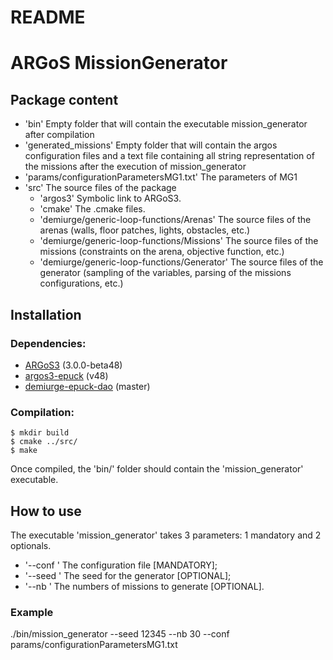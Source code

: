 # README
ARGoS MissionGenerator
======================

## Package content

- 'bin' Empty folder that will contain the executable mission_generator
after compilation
- 'generated_missions' Empty folder that will contain the argos configuration files and a text file containing all string representation of the missions after the execution of mission_generator
- 'params/configurationParametersMG1.txt' The parameters of MG1  
- 'src' The source files of the package
    - 'argos3' Symbolic link to ARGoS3.
    - 'cmake' The .cmake files.
    - 'demiurge/generic-loop-functions/Arenas' The source files of the arenas (walls, floor patches, lights, obstacles, etc.)
    - 'demiurge/generic-loop-functions/Missions' The source files of the missions (constraints on the arena, objective function, etc.)
    - 'demiurge/generic-loop-functions/Generator' The source files of the generator (sampling of the variables, parsing of the missions configurations, etc.)


## Installation
### Dependencies:
- [ARGoS3](https://github.com/ilpincy/argos3) (3.0.0-beta48)
- [argos3-epuck](https://github.com/demiurge-project/argos3-epuck) (v48)
- [demiurge-epuck-dao](https://github.com/demiurge-project/demiurge-epuck-dao) (master)

### Compilation:
    $ mkdir build
    $ cmake ../src/
    $ make

 Once compiled, the 'bin/' folder should contain the 'mission_generator' executable.

 ## How to use

 The executable 'mission_generator' takes 3 parameters: 1 mandatory and 2 optionals.

 - '--conf ' 	 The configuration file [MANDATORY];
 - '--seed ' 	 The seed for the generator [OPTIONAL];
 - '--nb '	     The numbers of missions to generate [OPTIONAL].
     
### Example

./bin/mission_generator --seed 12345 --nb 30 --conf params/configurationParametersMG1.txt
